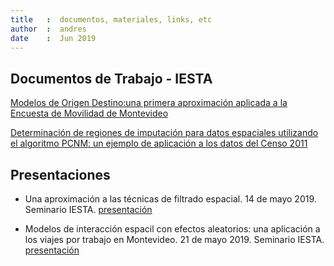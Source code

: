 ```yaml
---
title   :  documentos, materiales, links, etc 
author  :  andres
date    :  Jun 2019
---
```

## Documentos de Trabajo - IESTA

[Modelos de Origen Destino:una primera aproximación aplicada a la Encuesta de Movilidad de Montevideo](http://www.iesta.edu.uy/wp-content/uploads/2018/01/ddt_04_17..pdf)

[Determinación de regiones de imputación para datos espaciales utilizando el algoritmo PCNM: un ejemplo de aplicación a los datos del Censo 2011](http://www.iesta.edu.uy/wp-content/uploads/2016/12/ddt_2_2016.pdf)



## Presentaciones

+ Una aproximación a las técnicas de filtrado espacial. 14 de mayo 2019. Seminario IESTA. [presentación](https://github.com/natydasilva/SIESTA/blob/master/Presentaciones/05_14_19_Eugenia_Ria%C3%B1o.pdf)

+ Modelos de interacción espacil con efectos aleatorios: una aplicación a los viajes por trabajo en Montevideo. 21 de mayo 2019. Seminario IESTA. [presentación](https://github.com/natydasilva/SIESTA/blob/master/Presentaciones/05_21_19_Eugenia_Ria%C3%B1o.pdf) 






